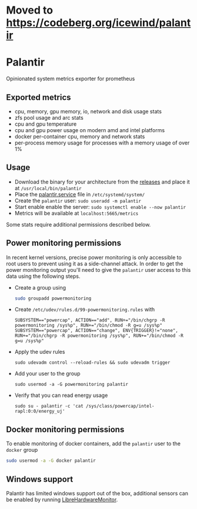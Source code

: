 # Moved to https://codeberg.org/icewind/palantir

# Palantir

Opinionated system metrics exporter for prometheus

## Exported metrics

- cpu, memory, gpu memory, io, network and disk usage stats
- zfs pool usage and arc stats
- cpu and gpu temperature
- cpu and gpu power usage on modern amd and intel platforms
- docker per-container cpu, memory and network stats
- per-process memory usage for processes with a memory usage of over 1%

## Usage

- Download the binary for your architecture from the [releases](https://github.com/icewind1991/palantir/releases/) and place it at `/usr/local/bin/palantir`
- Place the [palantir.service](palantir.service) file in `/etc/systemd/system/`
- Create the `palantir` user: `sudo useradd -m palantir`
- Start enable enable the server: `sudo systemctl enable --now palantir`
- Metrics will be available at `localhost:5665/metrics`

Some stats require additional permissions described below.

## Power monitoring permissions

In recent kernel versions, precise power monitoring is only accessible to root users to prevent using it as a side-channel attack.
In order to get the power monitoring output you'll need to give the `palantir` user access to this data using the following steps.

- Create a group using

  ```bash
  sudo groupadd powermonitoring
  ```

- Create `/etc/udev/rules.d/99-powermonitoring.rules` with

  ```udev
  SUBSYSTEM=="powercap", ACTION=="add", RUN+="/bin/chgrp -R powermonitoring /sys%p", RUN+="/bin/chmod -R g=u /sys%p"
  SUBSYSTEM=="powercap", ACTION=="change", ENV{TRIGGER}!="none", RUN+="/bin/chgrp -R powermonitoring /sys%p", RUN+="/bin/chmod -R g=u /sys%p"
  ```

- Apply the udev rules

  ```
  sudo udevadm control --reload-rules && sudo udevadm trigger
  ```

- Add your user to the group

  ```
  sudo usermod -a -G powermonitoring palantir
  ```

- Verify that you can read energy usage

  ```
  sudo su - palantir -c 'cat /sys/class/powercap/intel-rapl:0:0/energy_uj'
  ```

## Docker monitoring permissions

To enable monitoring of docker containers, add the `palantir` user to the `docker` group

```bash
sudo usermod -a -G docker palantir
```

## Windows support

Palantir has limited windows support out of the box, additional sensors can be enabled by running [LibreHardwareMonitor](https://github.com/LibreHardwareMonitor/LibreHardwareMonitor).
